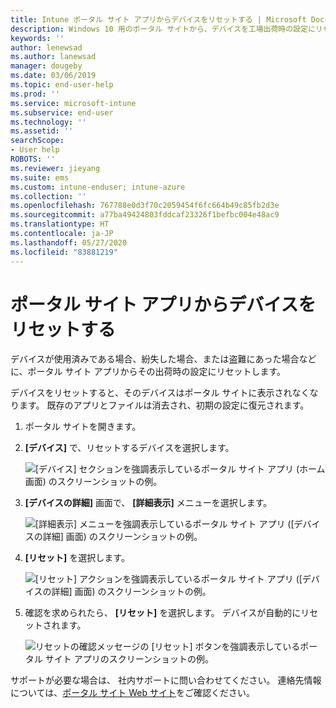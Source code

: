 ```yaml
---
title: Intune ポータル サイト アプリからデバイスをリセットする | Microsoft Docs
description: Windows 10 用のポータル サイトから、デバイスを工場出荷時の設定にリセットします。
keywords: ''
author: lenewsad
ms.author: lanewsad
manager: dougeby
ms.date: 03/06/2019
ms.topic: end-user-help
ms.prod: ''
ms.service: microsoft-intune
ms.subservice: end-user
ms.technology: ''
ms.assetid: ''
searchScope:
- User help
ROBOTS: ''
ms.reviewer: jieyang
ms.suite: ems
ms.custom: intune-enduser; intune-azure
ms.collection: ''
ms.openlocfilehash: 767788e0d3f70c2059454f6fc664b49c85fb2d3e
ms.sourcegitcommit: a77ba49424803fddcaf23326f1befbc004e48ac9
ms.translationtype: HT
ms.contentlocale: ja-JP
ms.lasthandoff: 05/27/2020
ms.locfileid: "83881219"
---
```

# <a name="reset-device-from-the-company-portal-app"></a>ポータル サイト アプリからデバイスをリセットする  

デバイスが使用済みである場合、紛失した場合、または盗難にあった場合などに、ポータル サイト アプリからその出荷時の設定にリセットします。  

デバイスをリセットすると、そのデバイスはポータル サイトに表示されなくなります。 既存のアプリとファイルは消去され、初期の設定に復元されます。  


1. ポータル サイトを開きます。  
2. **[デバイス]** で、リセットするデバイスを選択します。   

    ![[デバイス] セクションを強調表示しているポータル サイト アプリ (ホーム画面) のスクリーンショットの例。](./media/1802-cp-app-windows-home.png)  

3. **[デバイスの詳細]** 画面で、 **[詳細表示]** メニューを選択します。  

    ![[詳細表示] メニューを強調表示しているポータル サイト アプリ ([デバイスの詳細] 画面) のスクリーンショットの例。](./media/1802-cp-app-windows-device-details.png)  

4. **[リセット]** を選択します。  

     ![[リセット] アクションを強調表示しているポータル サイト アプリ ([デバイスの詳細] 画面) のスクリーンショットの例。 ](./media/1802-cp-app-windows-device-details-reset.png)  

5. 確認を求められたら、 **[リセット]** を選択します。 デバイスが自動的にリセットされます。  

     ![リセットの確認メッセージの [リセット] ボタンを強調表示しているポータル サイト アプリのスクリーンショットの例。 ](./media/1802-cp-app-windows-reset-confirm.png)  

サポートが必要な場合は、 社内サポートに問い合わせてください。 連絡先情報については、[ポータル サイト Web サイト](https://go.microsoft.com/fwlink/?linkid=2010980)をご確認ください。  
